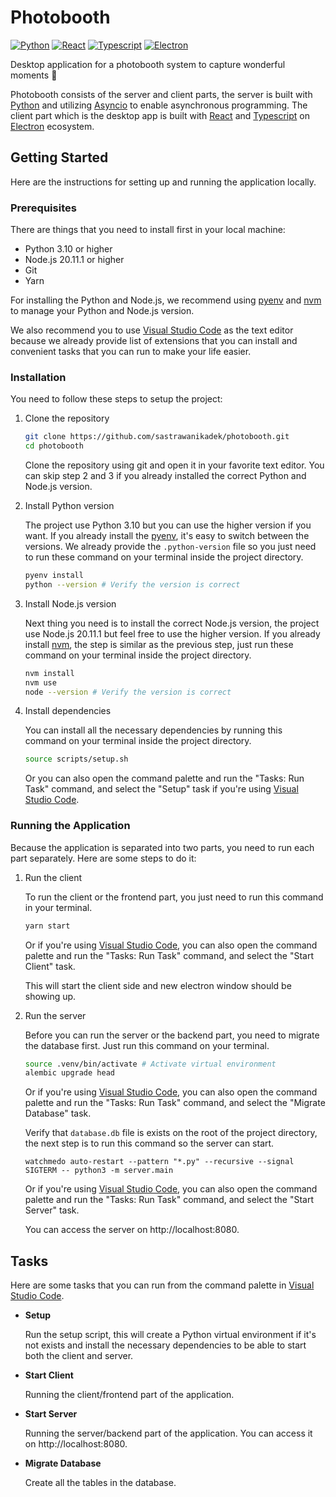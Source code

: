 # Photobooth

[![Python](https://img.shields.io/badge/Python-3471A2?style=flat&logo=python&logoColor=white)](https://python.org/)
[![React](https://img.shields.io/badge/React-20232A?style=flat&logo=react&logoColor=61DAFB)](https://react.dev/)
[![Typescript](https://img.shields.io/badge/TypeScript-007ACC?style=flat&logo=typescript&logoColor=white)](https://typescriptlang.org/)
[![Electron](https://img.shields.io/badge/Electron-20232A?style=flat&logo=electron&logoColor=86C3D0)](https://electronjs.org/)

Desktop application for a photobooth system to capture wonderful moments 📸

Photobooth consists of the server and client parts, the server is built with [Python](https://python.org) and utilizing [Asyncio](https://docs.python.org/3/library/asyncio.html) to enable asynchronous programming. The client part which is the desktop app is built with [React](https://react.dev/) and [Typescript](https://typescriptlang.org/) on [Electron](https://electronjs.org/) ecosystem.

## Getting Started

Here are the instructions for setting up and running the application locally.

### Prerequisites

There are things that you need to install first in your local machine:

- Python 3.10 or higher
- Node.js 20.11.1 or higher
- Git
- Yarn

For installing the Python and Node.js, we recommend using [pyenv](https://github.com/pyenv/pyenv) and [nvm](https://github.com/nvm-sh/nvm) to manage your Python and Node.js version.

We also recommend you to use [Visual Studio Code](https://code.visualstudio.com/download) as the text editor because we already provide list of extensions that you can install and convenient tasks that you can run to make your life easier.

### Installation

You need to follow these steps to setup the project:

1. Clone the repository

   ```bash
   git clone https://github.com/sastrawanikadek/photobooth.git
   cd photobooth
   ```

   Clone the repository using git and open it in your favorite text editor. You can skip step 2 and 3 if you already installed the correct Python and Node.js version.

2. Install Python version

   The project use Python 3.10 but you can use the higher version if you want. If you already install the [pyenv](https://github.com/pyenv/pyenv), it's easy to switch between the versions. We already provide the `.python-version` file so you just need to run these command on your terminal inside the project directory.

   ```bash
   pyenv install
   python --version # Verify the version is correct
   ```

3. Install Node.js version

   Next thing you need is to install the correct Node.js version, the project use Node.js 20.11.1 but feel free to use the higher version. If you already install [nvm](https://github.com/nvm-sh/nvm), the step is similar as the previous step, just run these command on your terminal inside the project directory.

   ```bash
   nvm install
   nvm use
   node --version # Verify the version is correct
   ```

4. Install dependencies

   You can install all the necessary dependencies by running this command on your terminal inside the project directory.

   ```bash
   source scripts/setup.sh
   ```

   Or you can also open the command palette and run the "Tasks: Run Task" command, and select the "Setup" task if you're using [Visual Studio Code](https://code.visualstudio.com/download).

### Running the Application

Because the application is separated into two parts, you need to run each part separately. Here are some steps to do it:

1. Run the client

   To run the client or the frontend part, you just need to run this command in your terminal.

   ```bash
   yarn start
   ```

   Or if you're using [Visual Studio Code](https://code.visualstudio.com/download), you can also open the command palette and run the "Tasks: Run Task" command, and select the "Start Client" task.

   This will start the client side and new electron window should be showing up.

2. Run the server

   Before you can run the server or the backend part, you need to migrate the database first. Just run this command on your terminal.

   ```bash
   source .venv/bin/activate # Activate virtual environment
   alembic upgrade head
   ```

   Or if you're using [Visual Studio Code](https://code.visualstudio.com/download), you can also open the command palette and run the "Tasks: Run Task" command, and select the "Migrate Database" task.

   Verify that `database.db` file is exists on the root of the project directory, the next step is to run this command so the server can start.

   ```
   watchmedo auto-restart --pattern "*.py" --recursive --signal SIGTERM -- python3 -m server.main
   ```

   Or if you're using [Visual Studio Code](https://code.visualstudio.com/download), you can also open the command palette and run the "Tasks: Run Task" command, and select the "Start Server" task.

   You can access the server on http://localhost:8080.

## Tasks

Here are some tasks that you can run from the command palette in [Visual Studio Code](https://code.visualstudio.com/download).

- **Setup**

  Run the setup script, this will create a Python virtual environment if it's not exists and install the necessary dependencies to be able to start both the client and server.

- **Start Client**

  Running the client/frontend part of the application.

- **Start Server**

  Running the server/backend part of the application. You can access it on http://localhost:8080.

- **Migrate Database**

  Create all the tables in the database.
